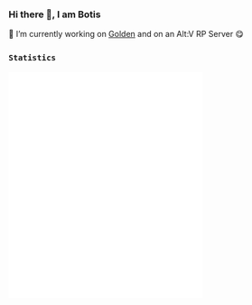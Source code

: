 ### Hi there 👋, I am Botis

🔭 I’m currently working on [Golden](https://github.com/spasten-studio/Golden) and on an Alt:V RP Server 😋

### `Statistics`
<a href="https://github.com/B0tis">
  <img align="center" height="200em" src="https://github.com/B0tis/github-stats-transparent/blob/output/generated/languages.svg" />
  <img align="center" height="200em" src="https://github.com/B0tis/github-stats-transparent/blob/output/generated/overview.svg" />
</a>

<!--
Here are some ideas to get you started:

- 🔭 I’m currently working on (Golden)[]
- 🌱 I’m currently learning ...
- 👯 I’m looking to collaborate on ...
- 🤔 I’m looking for help with ...
- 💬 Ask me about ...
- 📫 How to reach me: Discord: Botis#0666
-->
